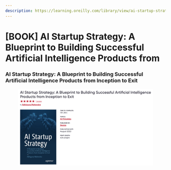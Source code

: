 ```yaml
---
description: https://learning.oreilly.com/library/view/ai-startup-strategy/9781484295021/
---
```


# \[BOOK] AI Startup Strategy: A Blueprint to Building Successful Artificial Intelligence Products from

### AI Startup Strategy: A Blueprint to Building Successful Artificial Intelligence Products from Inception to Exit

<figure><img src="../../../.gitbook/assets/image (1).png" alt=""><figcaption></figcaption></figure>
